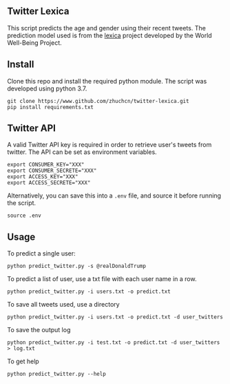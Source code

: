 ## Twitter Lexica

This script predicts the age and gender using their recent tweets. The prediction model used is from the [lexica](https://github.com/wwbp/lexica) project developed by the World Well-Being Project.

## Install

Clone this repo and install the required python module. The script was developed using python 3.7.

```
git clone https://www.github.com/zhuchcn/twitter-lexica.git
pip install requirements.txt
```

## Twitter API

A valid Twitter API key is required in order to retrieve user's tweets from twitter. The API can be set as environment variables.

```
export CONSUMER_KEY="XXX"
export CONSUMER_SECRETE="XXX"
export ACCESS_KEY="XXX"
export ACCESS_SECRETE="XXX"
```

Alternatively, you can save this into a `.env` file, and source it before running the script.

```
source .env
```

## Usage

To predict a single user:

```
python predict_twitter.py -s @realDonaldTrump
```

To predict a list of user, use a txt file with each user name in a row.
```
python predict_twitter.py -i users.txt -o predict.txt
```

To save all tweets used, use a directory
```
python predict_twitter.py -i users.txt -o predict.txt -d user_twitters
```

To save the output log
```
python predict_twitter.py -i test.txt -o predict.txt -d user_twitters > log.txt
```

To get help
```
python predict_twitter.py --help
```